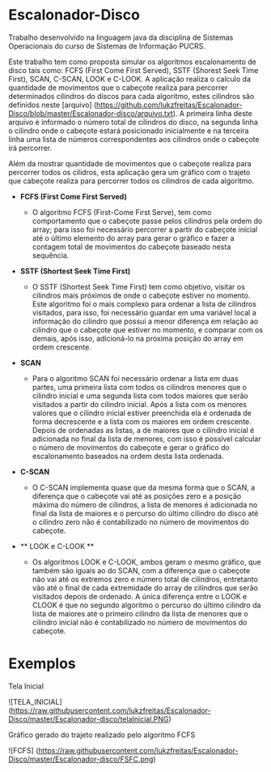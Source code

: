 # Escalonador-Disco
Trabalho desenvolvido na linguagem java da disciplina de Sistemas Operacionais do curso de Sistemas de Informação PUCRS.

Este trabalho tem como proposta simular os algoritmos escalonamento de disco tais como: FCFS (First Come First Served), SSTF (Shorest Seek Time First), SCAN, C-SCAN, LOOK e C-LOOK.
A aplicação realiza o calculo da quantidade de movimentos que o cabeçote realiza para percorrer determinados cilindros do discos para cada algoritmo, estes cilindros são definidos neste [arquivo] (https://github.com/lukzfreitas/Escalonador-Disco/blob/master/Escalonador-disco/arquivo.txt). A primeira linha deste arquivo é informado o número total de cilindros do disco, na segunda linha o cilindro onde o cabeçote estará posicionado inicialmente e na terceira linha uma lista de números correspondentes aos cilindros onde o cabeçote irá percorrer.

Além da mostrar quantidade de movimentos que o cabeçote realiza para percorrer todos os cilidros, esta aplicação gera um gráfico com o trajeto que cabeçote realiza para percorrer todos os cilindros de cada algoritmo.

- **FCFS (First Come First Served)**
  - O algoritmo FCFS (First-Come First Serve), tem como comportamento que o cabeçote passe pelos cilindros pela ordem do array; para isso foi necessário percorrer a partir do cabeçote inicial até o
último elemento do array para gerar o gráfico e fazer a contagem total de movimentos do cabeçote baseado nesta sequência.

- **SSTF (Shortest Seek Time First)**
  - O SSTF (Shortest Seek Time First) tem como objetivo, visitar os cilindros mais próximos de onde o cabeçote estiver no momento. Este algoritmo foi o mais complexo para ordenar a lista de cilindros
visitados, para isso, foi necessário guardar em uma variável local a informação do cilindro que possui a menor diferença em relação ao cilindro que o cabeçote que estiver no momento, e
comparar com os demais, após isso, adicioná-lo na próxima posição do array em ordem crescente.

- **SCAN**
  - Para o algoritmo SCAN foi necessário ordenar a lista em duas partes, uma primeira lista com todos os cilindros menores que o cilindro inicial e uma segunda lista com todos maiores que serão
visitados a partir do cilindro inicial. Após a lista com os menores valores que o cilindro inicial estiver preenchida ela é ordenada de forma decrescente e a lista com os maiores em ordem
crescente. Depois de ordenadas as listas, a de maiores que o cilindro inicial é adicionada no final da lista de menores, com isso é possível calcular o número de movimentos do cabeçote e gerar o
gráfico do escalonamento baseados na ordem desta lista ordenada.

- **C-SCAN**
  - O C-SCAN implementa quase que da mesma forma que o SCAN, a diferença que o cabeçote vai até as posições zero e a posição máxima do número de cilindros, a lista de menores é adicionada no final da lista de maiores e o
percurso do último cilindro do disco até o cilindro zero não é contabilizado no número de movimentos do cabeçote.

- ** LOOK e C-LOOK **
  - Os algoritmos LOOK e C-LOOK, ambos geram o mesmo gráfico, que também são iguais ao do SCAN, com a diferença que o cabeçote não vai até os extremos zero e número total de
cilindros, entretanto vão até o final de cada extremidade do array de cilindros que serão visitados depois de ordenado. A única diferença entre o LOOK e CLOOK é que no segundo algoritmo o
percurso do último cilindro da lista de maiores até o primeiro cilindro da lista de menores que o cilindro inicial não é contabilizado no número de movimentos do cabeçote.

# Exemplos
Tela Inicial

![TELA_INICIAL] (https://raw.githubusercontent.com/lukzfreitas/Escalonador-Disco/master/Escalonador-disco/telaInicial.PNG)

Gráfico gerado do trajeto realizado pelo algoritmo FCFS

![FCFS] (https://raw.githubusercontent.com/lukzfreitas/Escalonador-Disco/master/Escalonador-disco/FSFC.png)
